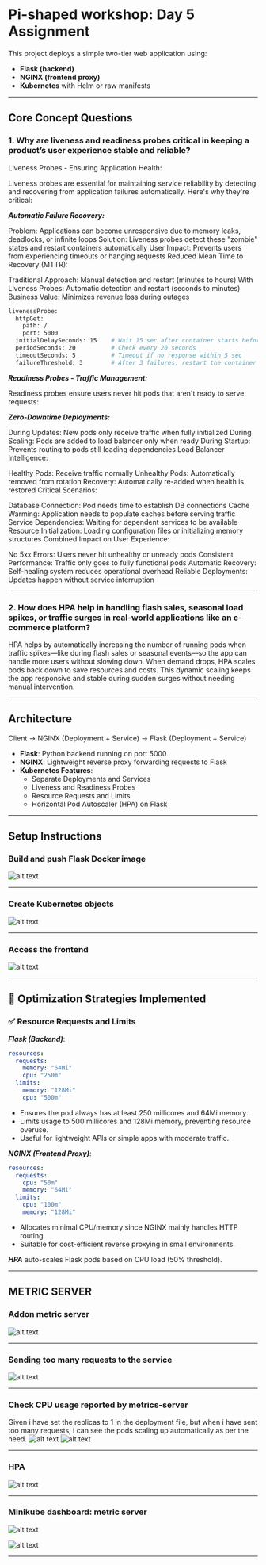 # Pi-shaped workshop: Day 5 Assignment

This project deploys a simple two-tier web application using:
- **Flask (backend)**
- **NGINX (frontend proxy)**
- **Kubernetes** with Helm or raw manifests

---
## Core Concept Questions

### 1. Why are liveness and readiness probes critical in keeping a product’s user experience stable and reliable?

Liveness Probes - Ensuring Application Health:

Liveness probes are essential for maintaining service reliability by detecting and recovering from application failures automatically. Here's why they're critical:

***Automatic Failure Recovery:***

Problem: Applications can become unresponsive due to memory leaks, deadlocks, or infinite loops
Solution: Liveness probes detect these "zombie" states and restart containers automatically
User Impact: Prevents users from experiencing timeouts or hanging requests
Reduced Mean Time to Recovery (MTTR):

Traditional Approach: Manual detection and restart (minutes to hours)
With Liveness Probes: Automatic detection and restart (seconds to minutes)
Business Value: Minimizes revenue loss during outages

```bash
livenessProbe:
  httpGet:
    path: /
    port: 5000
  initialDelaySeconds: 15    # Wait 15 sec after container starts before first check
  periodSeconds: 20          # Check every 20 seconds
  timeoutSeconds: 5          # Timeout if no response within 5 sec
  failureThreshold: 3        # After 3 failures, restart the container
```

***Readiness Probes - Traffic Management:***

Readiness probes ensure users never hit pods that aren't ready to serve requests:

***Zero-Downtime Deployments:***

During Updates: New pods only receive traffic when fully initialized
During Scaling: Pods are added to load balancer only when ready
During Startup: Prevents routing to pods still loading dependencies
Load Balancer Intelligence:

Healthy Pods: Receive traffic normally
Unhealthy Pods: Automatically removed from rotation
Recovery: Automatically re-added when health is restored
Critical Scenarios:

Database Connection: Pod needs time to establish DB connections
Cache Warming: Application needs to populate caches before serving traffic
Service Dependencies: Waiting for dependent services to be available
Resource Initialization: Loading configuration files or initializing memory structures
Combined Impact on User Experience:

No 5xx Errors: Users never hit unhealthy or unready pods
Consistent Performance: Traffic only goes to fully functional pods
Automatic Recovery: Self-healing system reduces operational overhead
Reliable Deployments: Updates happen without service interruption

---

### 2. How does HPA help in handling flash sales, seasonal load spikes, or traffic surges in real-world applications like an e-commerce platform?

HPA helps by automatically increasing the number of running pods when traffic spikes—like during flash sales or seasonal events—so the app can handle more users without slowing down. When demand drops, HPA scales pods back down to save resources and costs. This dynamic scaling keeps the app responsive and stable during sudden surges without needing manual intervention.

---
## Architecture

Client → NGINX (Deployment + Service) → Flask (Deployment + Service)

- **Flask**: Python backend running on port 5000
- **NGINX**: Lightweight reverse proxy forwarding requests to Flask
- **Kubernetes Features**:
  - Separate Deployments and Services
  - Liveness and Readiness Probes
  - Resource Requests and Limits
  - Horizontal Pod Autoscaler (HPA) on Flask

---
## Setup Instructions

### Build and push Flask Docker image
![alt text](screenshots/image.png)

---
### Create Kubernetes objects
![alt text](screenshots/image-1.png)

---
### Access the frontend
![alt text](screenshots/image-2.png)

---

## 🚀 Optimization Strategies Implemented

### ✅ Resource Requests and Limits

***Flask (Backend)***:

```yaml
resources:
  requests:
    memory: "64Mi"
    cpu: "250m"
  limits:
    memory: "128Mi"
    cpu: "500m"
```

- Ensures the pod always has at least 250 millicores and 64Mi memory.
- Limits usage to 500 millicores and 128Mi memory, preventing resource overuse.
- Useful for lightweight APIs or simple apps with moderate traffic.

***NGINX (Frontend Proxy)***:

```yaml
resources:
  requests:
    cpu: "50m"
    memory: "64Mi"
  limits:
    cpu: "100m"
    memory: "128Mi"
```

- Allocates minimal CPU/memory since NGINX mainly handles HTTP routing.
- Suitable for cost-efficient reverse proxying in small environments.

***HPA*** auto-scales Flask pods based on CPU load (50% threshold).

---    
    
## METRIC SERVER

### Addon metric server
![alt text](image-4.png)

---    
### Sending too many requests to the service 
![alt text](image-6.png)

---    
### Check CPU usage reported by metrics-server
Given i have set the replicas to 1 in the deployment file, but when i have sent too many requests, i can see the pods scaling up automatically as per the need.
![alt text](image-5.png)
![alt text](image-7.png)

---    
### HPA
![alt text](image-8.png)

---    
### Minikube dashboard: metric server
![alt text](<image-10.png>)

![alt text](image-9.png)

---    